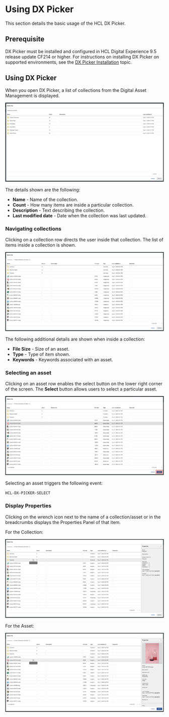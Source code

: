 # Using DX Picker

This section details the basic usage of the HCL DX Picker.

## Prerequisite

DX Picker must be installed and configured in HCL Digital Experience 9.5 release update CF214 or higher. For instructions on installing DX Picker on supported environments, see the [DX Picker Installation](../installation/index.md) topic.

## Using DX Picker

When you open DX Picker, a list of collections from the Digital Asset Management is displayed.

  ![](../../../../assets/HCL_DX_Picker_Initial_View.png)

The details shown are the following:

- **Name** - Name of the collection.
- **Count** - How many items are inside a particular collection.
- **Description** - Text describing the collection.
- **Last modified date** - Date when the collection was last updated.

### Navigating collections

Clicking on a collection row directs the user inside that collection. The list of items inside a collection is shown.

  ![](../../../../assets/HCL_DX_Picker_Collection_View.png)

The following additional details are shown when inside a collection:

- **File Size** - Size of an asset.
- **Type** - Type of item shown.
- **Keywords** - Keywords associated with an asset.
 
### Selecting an asset

Clicking on an asset row enables the select button on the lower right corner of the screen. The **Select** button allows users to select a particular asset.

  ![](../../../../assets/HCL_DX_Picker_Select_Asset.png)

Selecting an asset triggers the following event:

    HCL-DX-PICKER-SELECT

### Display Properties

Clicking on the wrench icon next to the name of a collection/asset or in the breadcrumbs displays the Properties Panel of that item.

For the Collection:

  ![](../../../../assets/HCL_DX_Picker_Collection_Properties.png)

For the Asset:

  ![](../../../../assets/HCL_DX_Picker_Asset_Properties.png)
